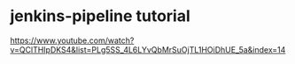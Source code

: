# jenkins-pipeline tutorial

https://www.youtube.com/watch?v=QClTHIpDKS4&list=PLg5SS_4L6LYvQbMrSuOjTL1HOiDhUE_5a&index=14
